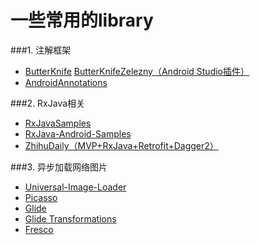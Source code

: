 # 一些常用的library
###1. 注解框架
* [ButterKnife](https://github.com/JakeWharton/butterknife)               [ButterKnifeZelezny（Android Studio插件）](https://github.com/avast/android-butterknife-zelezny)
* [AndroidAnnotations](https://github.com/excilys/androidannotations)   

###2. RxJava相关
* [RxJavaSamples](https://github.com/rengwuxian/RxJavaSamples)
* [RxJava-Android-Samples](https://github.com/kaushikgopal/RxJava-Android-Samples)
* [ZhihuDaily（MVP+RxJava+Retrofit+Dagger2）](https://github.com/baiiu/ZhihuDaily)
 
###3. 异步加载网络图片
* [Universal-Image-Loader](https://github.com/nostra13/Android-Universal-Image-Loader)
* [Picasso](https://github.com/square/picasso)
* [Glide](https://github.com/bumptech/glide)
* [Glide Transformations](https://github.com/wasabeef/glide-transformations)
* [Fresco](https://github.com/facebook/fresco)
